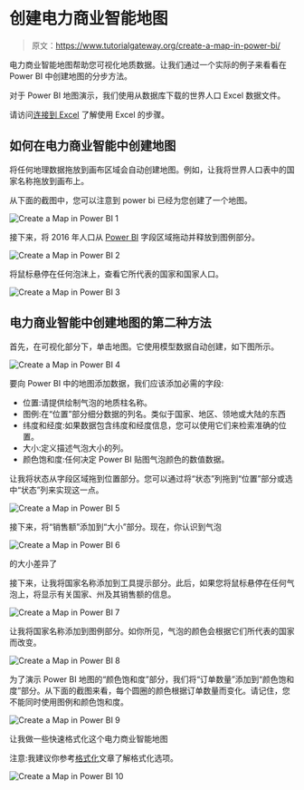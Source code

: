 # 创建电力商业智能地图

> 原文：<https://www.tutorialgateway.org/create-a-map-in-power-bi/>

电力商业智能地图帮助您可视化地质数据。让我们通过一个实际的例子来看看在 Power BI 中创建地图的分步方法。

对于 Power BI 地图演示，我们使用从数据库下载的世界人口 Excel 数据文件。

请访问[连接到 Excel](https://www.tutorialgateway.org/get-data-from-excel-to-power-bi/) 了解使用 Excel 的步骤。

## 如何在电力商业智能中创建地图

将任何地理数据拖放到画布区域会自动创建地图。例如，让我将世界人口表中的国家名称拖放到画布上。

从下面的截图中，您可以注意到 power bi 已经为您创建了一个地图。

![Create a Map in Power BI 1](img/e066e2653361787dac2081b0cdb0697b.png)

接下来，将 2016 年人口从 [Power BI](https://www.tutorialgateway.org/power-bi-tutorial/) 字段区域拖动并释放到图例部分。

![Create a Map in Power BI 2](img/5673b9ab6b3e0160a300195d9523b569.png)

将鼠标悬停在任何泡沫上，查看它所代表的国家和国家人口。

![Create a Map in Power BI 3](img/b8f62738f04c4afecd4784ad7e5530b5.png)

## 电力商业智能中创建地图的第二种方法

首先，在可视化部分下，单击地图。它使用模型数据自动创建，如下图所示。

![Create a Map in Power BI 4](img/78e7484c89f4b900b522d05cbe1a72b0.png)

要向 Power BI 中的地图添加数据，我们应该添加必需的字段:

*   位置:请提供绘制气泡的地质柱名称。
*   图例:在“位置”部分细分数据的列名。类似于国家、地区、领地或大陆的东西
*   纬度和经度:如果数据包含纬度和经度信息，您可以使用它们来检索准确的位置。
*   大小:定义描述气泡大小的列。
*   颜色饱和度:任何决定 Power BI 贴图气泡颜色的数值数据。

让我将状态从字段区域拖到位置部分。您可以通过将“状态”列拖到“位置”部分或选中“状态”列来实现这一点。

![Create a Map in Power BI 5](img/fa64ed1569a9afa2fefb144a1ebcea3f.png)

接下来，将“销售额”添加到“大小”部分。现在，你认识到气泡

![Create a Map in Power BI 6](img/7592ccbd23715ca13059f0c5ea509286.png)

的大小差异了

接下来，让我将国家名称添加到工具提示部分。此后，如果您将鼠标悬停在任何气泡上，将显示有关国家、州及其销售额的信息。

![Create a Map in Power BI 7](img/4e9d67cb82f6f1b3aae70845e35550ef.png)

让我将国家名称添加到图例部分。如你所见，气泡的颜色会根据它们所代表的国家而改变。

![Create a Map in Power BI 8](img/f2a87602ff75dcabdef4a249a00f88a2.png)

为了演示 Power BI 地图的“颜色饱和度”部分，我们将“订单数量”添加到“颜色饱和度”部分。从下面的截图来看，每个圆圈的颜色根据订单数量而变化。请记住，您不能同时使用图例和颜色饱和度。

![Create a Map in Power BI 9](img/f65bb2f9ae7d14d5673b1dbfa63a02ae.png)

让我做一些快速格式化这个电力商业智能地图

注意:我建议你参考[格式化](https://www.tutorialgateway.org/format-power-bi-map/)文章了解格式化选项。

![Create a Map in Power BI 10](img/f161304c14f475cfe90475327d03ed0d.png)